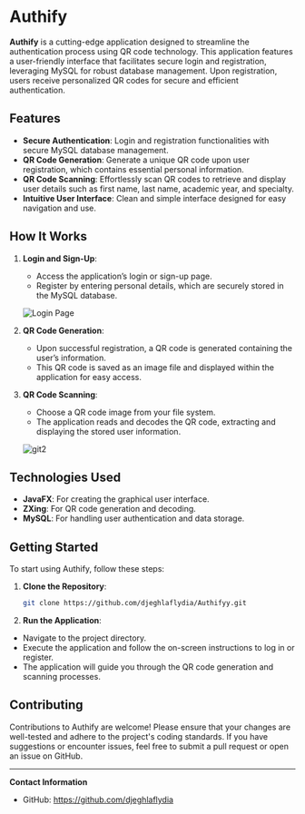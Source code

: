 # Authify

**Authify** is a cutting-edge application designed to streamline the authentication process using QR code technology. This application features a user-friendly interface that facilitates secure login and registration, leveraging MySQL for robust database management. Upon registration, users receive personalized QR codes for secure and efficient authentication.

## Features

- **Secure Authentication**: Login and registration functionalities with secure MySQL database management.
- **QR Code Generation**: Generate a unique QR code upon user registration, which contains essential personal information.
- **QR Code Scanning**: Effortlessly scan QR codes to retrieve and display user details such as first name, last name, academic year, and specialty.
- **Intuitive User Interface**: Clean and simple interface designed for easy navigation and use.

## How It Works

1. **Login and Sign-Up**:
   - Access the application’s login or sign-up page.
   - Register by entering personal details, which are securely stored in the MySQL database.

   ![Login Page](https://github.com/user-attachments/assets/67951f47-8893-4f37-beda-e59a1a44de8a)

2. **QR Code Generation**:
   - Upon successful registration, a QR code is generated containing the user’s information.
   - This QR code is saved as an image file and displayed within the application for easy access.

3. **QR Code Scanning**:
   - Choose a QR code image from your file system.
   - The application reads and decodes the QR code, extracting and displaying the stored user information.

   ![git2](https://github.com/user-attachments/assets/5a853473-bcff-4d01-9a1a-ae87a82f5864)

## Technologies Used

- **JavaFX**: For creating the graphical user interface.
- **ZXing**: For QR code generation and decoding.
- **MySQL**: For handling user authentication and data storage.

## Getting Started

To start using Authify, follow these steps:

1. **Clone the Repository**:

   ```bash
   git clone https://github.com/djeghlaflydia/Authifyy.git
   
2. **Run the Application**:

- Navigate to the project directory.
- Execute the application and follow the on-screen instructions to log in or register.
- The application will guide you through the QR code generation and scanning processes.
  
## Contributing
Contributions to Authify are welcome! Please ensure that your changes are well-tested and adhere to the project's coding standards. If you have suggestions or encounter issues, feel free to submit a pull request or open an issue on GitHub.

---

**Contact Information**
- GitHub: https://github.com/djeghlaflydia
